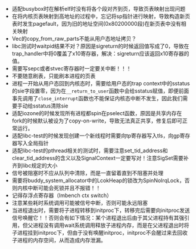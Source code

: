 - 适配busybox时在解析elf时没有将各个段对齐到页，导致页表映射出现问题
- 在将内核页表映射到高地址的过程中，忘记将sp指针进行映射，导致构造新页表时发生pagefault，因为旧的地址空间(0x80200000段)在新页表中没有相关映射
- Vec的copy_from_raw_parts不能从用户态地址拷贝？
- libc测试时waitpid结果不对？原因是sigreturn的时候返回值写成了0，导致在trap_handler中将0覆盖了x10寄存器，解决：sigreturn应该返回x10寄存器的值。
- 需要写sepc或者stvec寄存器时一定要关中断！！！
- 不要随意刷表，只能刷本进程的页表
- 进程一开始从用户态回到内核态时，需要给用户态的trap context中的sstatus的sie字段置零，因为在`__return_to_user`函数中会给sstatus赋值，即便前面事先调用了`close_interrupt`函数也不能保证内核态中断不发生，因此我们需要手动给sstatus清除sie
- 适配iozone的时候发现所有进程都spin在pselect函数，原因是共享内存在fork的时候默认被设为了copy-on-write，导致无法真正共享，修复后即可正常运行。
- 适配libc-test的时候发现创建一个新线程时需要向tp寄存器写入tls，向gp寄存器写入全局指针
- 适配libc-test的pthread相关的测试时，需要注意set_tid_address和clear_tid_address的含义以及SignalContext一定要写对！注意SigSet需要补齐到libc规定的大小
- 信号被阻塞时不应从队列中清除，而是一直留着直到不阻塞并处理
- 需要将buddy_system_allocator中的LcokHeap的锁改为SpinNoIrqLock，否则内核中断可能会死锁并且不报错！！
- 记得存浮点寄存器（lmbench ctx switch）
- 注意某些耗时系统调用可能被信号中断，否则可能永远阻塞
- 当进程退出时，需要将子进程转移到initproc下，转移完后需要向initproc发送信号唤醒它！！否则会有如下情况：某个进程退出后由于其父进程持有其强引用，但父进程没有调用wait系统调用释放子进程内存，而是在父进程退出时将子进程挂到initproc下，但由于没有唤醒initproc，initproc不会醒过来去回收子进程的内存空间，从而造成内存泄漏。